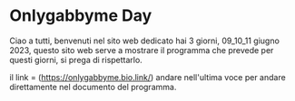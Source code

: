 # Onlygabbyme Day

Ciao a tutti, benvenuti nel sito web dedicato hai 3 giorni, 09_10_11 giugno 2023, questo sito web serve a mostrare il programma che prevede per questi giorni, si prega di rispettarlo.

il link = (https://onlygabbyme.bio.link/)
andare nell'ultima voce per andare direttamente nel  documento del programma.
